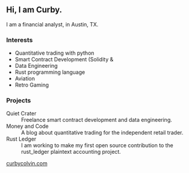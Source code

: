 ## Hi, I am Curby.

I am a financial analyst, in Austin, TX.

### Interests
- Quantitative trading with python
- Smart Contract Development (Solidity & 
- Data Engineering
- Rust programming language
- Aviation
- Retro Gaming

### Projects
<dl>
  <dt>Quiet Crater</dt>
  <dd>Freelance smart contract development and data engineering.</dd>
  
  <dt>Money and Code</dt>
  <dd>A blog about quantitative trading for the independent retail trader.</dd>
  
  <dt>Rust Ledger</dt>
  <dd>I am working to make my first open source contribution to the rust_ledger plaintext accounting project.</dd>
</dl>

[curbycolvin.com](https://curbycolvin.com)
